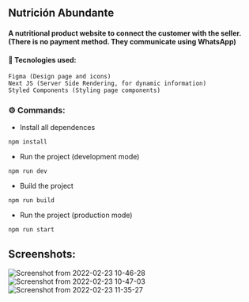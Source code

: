 ## Nutrición Abundante

#### A nutritional product website to connect the customer with the seller. (There is no payment method. They communicate using WhatsApp)

#### 📕 Tecnologies used:
```
Figma (Design page and icons)
Next JS (Server Side Rendering, for dynamic information)
Styled Components (Styling page components)
```
### ⚙️ Commands:

- Install all dependences
```
npm install
```

- Run the project (development mode)
```
npm run dev
```

- Build the project
```
npm run build
```

- Run the project (production mode)
```
npm run start
```

## Screenshots:
![Screenshot from 2022-02-23 10-46-28](https://user-images.githubusercontent.com/78811265/155340070-0eae18c8-3d7d-45e5-862a-e6e91599915f.png)
![Screenshot from 2022-02-23 10-47-03](https://user-images.githubusercontent.com/78811265/155340036-a0da8808-0724-4128-8baf-4c62b6c8f90e.png)
![Screenshot from 2022-02-23 11-35-27](https://user-images.githubusercontent.com/78811265/155340508-369e6fbf-f4da-4cdb-b4bc-e40c4b1e5a4f.png)




